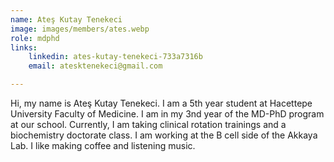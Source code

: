 ```yaml
---
name: Ateş Kutay Tenekeci
image: images/members/ates.webp
role: mdphd
links:
    linkedin: ates-kutay-tenekeci-733a7316b
    email: atesktenekeci@gmail.com

---
```


Hi, my name is Ateş Kutay Tenekeci. I am a 5th year student at Hacettepe University Faculty of Medicine. I am in my 3nd year of the MD-PhD program at our school. Currently, I am taking clinical rotation trainings and a biochemistry doctorate class. I am working at the B cell side of the Akkaya Lab. I like making coffee and listening music.
